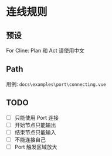 # 连线规则

## 预设

For Cline:  Plan 和 Act 请使用中文

## Path

用例: `docs\examples\port\connecting.vue`

## TODO

+ [ ] 只能使用 Port 连接
+ [ ] 开始节点只能输出
+ [ ] 结束节点只能输入
+ [ ] 不能连接自己
+ [ ] Port 触发区域放大

